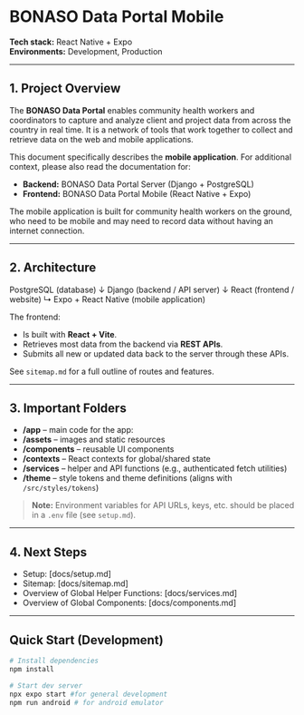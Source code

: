 # BONASO Data Portal Mobile

**Tech stack:** React Native + Expo  
**Environments:** Development, Production  

---

## 1. Project Overview
The **BONASO Data Portal** enables community health workers and coordinators to capture and analyze client and project data from across the country in real time. It is a network of tools that work together to collect and retrieve data on the web and mobile applications.

This document specifically describes the **mobile application**. For additional context, please also read the documentation for:  
- **Backend:** BONASO Data Portal Server (Django + PostgreSQL)  
- **Frontend:** BONASO Data Portal Mobile (React Native + Expo)  

The mobile application is built for community health workers on the ground, who need to be mobile and may need to record data without having an internet connection.

---

## 2. Architecture
PostgreSQL (database)
        ↓
Django (backend / API server)
        ↓
React (frontend / website)
    ↳ Expo + React Native (mobile application)

The frontend:
- Is built with **React + Vite**.  
- Retrieves most data from the backend via **REST APIs**.  
- Submits all new or updated data back to the server through these APIs.  

See `sitemap.md` for a full outline of routes and features.  

---

## 3. Important Folders
- **/app** – main code for the app:
- **/assets** – images and static resources  
- **/components** – reusable UI components  
- **/contexts** – React contexts for global/shared state  
- **/services** – helper and API functions (e.g., authenticated fetch utilities)  
- **/theme** – style tokens and theme definitions (aligns with `/src/styles/tokens`) 

> **Note:** Environment variables for API URLs, keys, etc. should be placed in a `.env` file (see `setup.md`).

---

## 4. Next Steps
- Setup: [docs/setup.md]
- Sitemap: [docs/sitemap.md]
- Overview of Global Helper Functions: [docs/services.md]
- Overview of Global Components: [docs/components.md]

---

## Quick Start (Development)
```bash
# Install dependencies
npm install

# Start dev server
npx expo start #for general development
npm run android # for android emulator